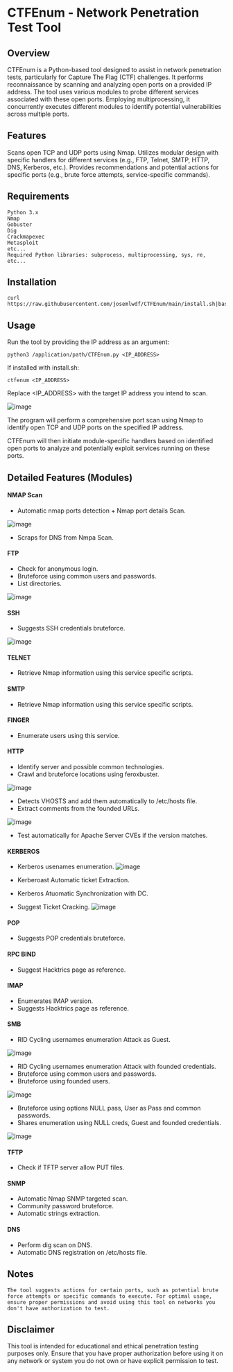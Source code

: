 # CTFEnum - Network Penetration Test Tool

## Overview
CTFEnum is a Python-based tool designed to assist in network penetration tests, particularly for Capture The Flag (CTF) challenges. It performs reconnaissance by scanning and analyzing open ports on a provided IP address. The tool uses various modules to probe different services associated with these open ports. Employing multiprocessing, it concurrently executes different modules to identify potential vulnerabilities across multiple ports.

## Features
Scans open TCP and UDP ports using Nmap.
Utilizes modular design with specific handlers for different services (e.g., FTP, Telnet, SMTP, HTTP, DNS, Kerberos, etc.).
Provides recommendations and potential actions for specific ports (e.g., brute force attempts, service-specific commands).

## Requirements
    Python 3.x
    Nmap
    Gobuster
    Dig
    Crackmapexec
    Metasploit
    etc...
    Required Python libraries: subprocess, multiprocessing, sys, re, etc...

## Installation
    curl https://raw.githubusercontent.com/josemlwdf/CTFEnum/main/install.sh|bash

## Usage

Run the tool by providing the IP address as an argument:

    python3 /application/path/CTFEnum.py <IP_ADDRESS>
    
If installed with install.sh:

    ctfenum <IP_ADDRESS>

Replace <IP_ADDRESS> with the target IP address you intend to scan.

![image](https://github.com/user-attachments/assets/8cc9aae0-0888-453f-b731-4b0f174c90ae)

The program will perform a comprehensive port scan using Nmap to identify open TCP and UDP ports on the specified IP address.

CTFEnum will then initiate module-specific handlers based on identified open ports to analyze and potentially exploit services running on these ports.

## Detailed Features (Modules)

#### NMAP Scan
- Automatic nmap ports detection + Nmap port details Scan.

![image](https://github.com/user-attachments/assets/da03d1b5-7a5e-455a-8219-c279a43b6674)
  
- Scraps for DNS from Nmpa Scan.

#### FTP 
- Check for anonymous login.
- Bruteforce using common users and passwords.
- List directories.

![image](https://github.com/user-attachments/assets/6e943af3-3497-410a-a787-edbc8a2ef8ef)

#### SSH
- Suggests SSH credentials bruteforce.

![image](https://github.com/user-attachments/assets/e41add59-55f3-4489-9008-7875981f3d50)

#### TELNET
- Retrieve Nmap information using this service specific scripts.

#### SMTP
- Retrieve Nmap information using this service specific scripts.

#### FINGER
- Enumerate users using this service.

#### HTTP
- Identify server and possible common technologies.
- Crawl and bruteforce locations using feroxbuster.

![image](https://github.com/user-attachments/assets/19d75ed8-6292-4385-8a7f-46f435c3d75e)
  
- Detects VHOSTS and add them automatically to /etc/hosts file.
- Extract comments from the founded URLs.

![image](https://github.com/user-attachments/assets/7595168c-5909-4d9d-b411-8aef7e1d7b78)
  
- Test automatically for Apache Server CVEs if the version matches.

#### KERBEROS
- Kerberos usenames enumeration.
![image](https://github.com/user-attachments/assets/8ac15b1f-2c51-43c9-bd67-5476337092da)

- Kerberoast Automatic ticket Extraction.
- Kerberos Atuomatic Synchronization with DC.
- Suggest Ticket Cracking.
![image](https://github.com/user-attachments/assets/4942ebbb-e9fc-40dc-9ee7-b759fadeb8df)

#### POP
- Suggests POP credentials bruteforce.

#### RPC BIND
- Suggest Hacktrics page as reference.

#### IMAP
- Enumerates IMAP version.
- Suggests Hacktrics page as reference.

#### SMB
- RID Cycling usernames enumeration Attack as Guest.

![image](https://github.com/user-attachments/assets/7b734676-1de8-428e-92f9-896fba16adae)
  
- RID Cycling usernames enumeration Attack with founded credentials.
- Bruteforce using common users and passwords.
- Bruteforce using founded users.

![image](https://github.com/user-attachments/assets/16f7fb59-e5c0-4e00-9569-05a6ddd7b3dd)
  
- Bruteforce using options NULL pass, User as Pass and common passwords.
- Shares enumeration using NULL creds, Guest and founded credentials.

![image](https://github.com/user-attachments/assets/269e3c46-3330-45db-8d16-eacbad837f42)


#### TFTP
- Check if TFTP server allow PUT files.

#### SNMP
- Automatic Nmap SNMP targeted scan.
- Community password bruteforce.
- Automatic strings extraction.

#### DNS
- Perform dig scan on DNS.
- Automatic DNS registration on /etc/hosts file.

## Notes

``The tool suggests actions for certain ports, such as potential brute force attempts or specific commands to execute.
For optimal usage, ensure proper permissions and avoid using this tool on networks you don't have authorization to test.``

## Disclaimer

This tool is intended for educational and ethical penetration testing purposes only. Ensure that you have proper authorization before using it on any network or system you do not own or have explicit permission to test.
